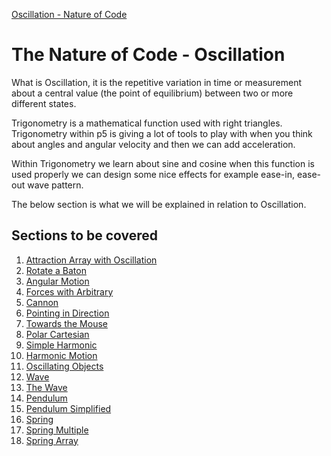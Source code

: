 [Oscillation - Nature of Code](./)

# The Nature of Code - Oscillation
What is Oscillation, it is the repetitive variation in time or measurement about a central value (the point of equilibrium) between two or more different states.  

Trigonometry is a mathematical function used with right triangles. Trigonometry within p5 is giving a lot of tools to play with when you think about angles and angular velocity and then we can add acceleration.

Within Trigonometry we learn about sine and cosine when this function is used properly we can design some nice effects for example ease-in, ease-out wave pattern.

The below section is what we will be explained in relation to Oscillation.

## Sections to be covered
1. [Attraction Array with Oscillation](01_attraction_array_with_oscillation/)
2. [Rotate a Baton](02_rotate_a_baton/)
3. [Angular Motion](03_angular_motion/)
4. [Forces with Arbitrary](04_Forces_with_Arbitrary/)
5. [Cannon](05_Cannon/)
6. [Pointing in Direction](06_pointing_in_direction/)
7. [Towards the Mouse](07_towards_the_mouse/)
8. [Polar Cartesian](08_polar_cartesian/)
9. [Simple Harmonic](09_simple_harmonic/)
10. [Harmonic Motion](10_harmonic_motion/)
11. [Oscillating Objects](11_oscillating_objects/)
12. [Wave](12_wave/)
13. [The Wave](13_the_wave/)
14. [Pendulum](14_pendulum/)
15. [Pendulum Simplified](15_pendulum_simplified/)
16. [Spring](16_spring/)
17. [Spring Multiple](17_spring_multiple/)
18. [Spring Array](18_spring_array/)
